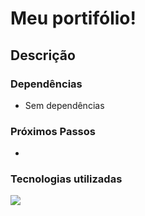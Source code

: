 # Meu portifólio!
## Descrição

### Dependências
- Sem dependências

### Próximos Passos
-

### Tecnologias utilizadas
![](https://skillicons.dev/icons?i=html,css,js)
